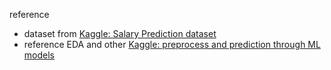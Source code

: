 reference
- dataset from <a href="https://www.kaggle.com/datasets/rkiattisak/salaly-prediction-for-beginer" target="_blank">Kaggle: Salary Prediction dataset</a>
- reference EDA and other <a href="https://www.kaggle.com/code/ghazanfarali96/preprocess-and-prediction-through-ml-models)https://www.kaggle.com/code/ghazanfarali96/preprocess-and-prediction-through-ml-models" target="_blank">Kaggle: preprocess and prediction through ML models</a>
  
